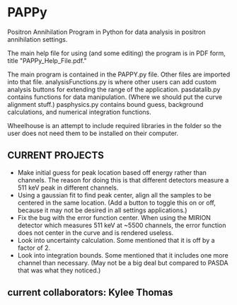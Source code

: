 # PAPPy
 Positron Annihilation Program in Python for data analysis in positron annihilation settings. 


The main help file for using (and some editing) the program is in PDF form, title "PAPPy_Help_File.pdf." 

The main program is contained in the PAPPY.py file. Other files are imported into that file. 
analysisFunctions.py is where other users can add custom analysis buttons for extending the range of the application. 
pasdatalib.py contains functions for data manipulation. (Where we should put the curve alignment stuff.)
pasphysics.py contains bound guess, background calculations, and numerical integration functions. 

Wheelhouse is an attempt to include required libraries in the folder so the user does not need them to be installed on their computer. 




## CURRENT PROJECTS

- Make initial guess for peak location based off energy rather than channels. The reason for doing this is that different detectors measure a 511 keV peak in different channels.
-  Using a gaussian fit to find peak center, align all the samples to be centered in the same location. (Add a button to toggle this on or off, because it may not be desired in all settings applications.)
-  Fix the bug with the error function center. When using the MIRION detector which measures 511 keV at ~5500 channels, the error function does not center in the curve and is rendered useless.
-  Look into uncertainty calculation. Some mentioned that it is off by a factor of 2.
-  Look into integration bounds. Some mentioned that it includes one more channel than necessary. (May not be a big deal but compared to PASDA that was what they noticed.)
## current collaborators: Kylee Thomas
